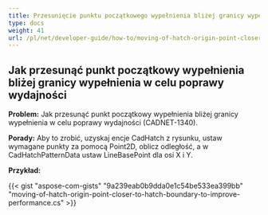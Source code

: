 ```yaml
---
title: Przesunięcie punktu początkowego wypełnienia bliżej granicy wypełnienia w celu poprawy wydajności
type: docs
weight: 41
url: /pl/net/developer-guide/how-to/moving-of-hatch-origin-point-closer-to-hatch-boundary-to-improve-performance/
---
```


## **Jak przesunąć punkt początkowy wypełnienia bliżej granicy wypełnienia w celu poprawy wydajności**

**Problem:** Jak przesunąć punkt początkowy wypełnienia bliżej granicy wypełnienia w celu poprawy wydajności (CADNET-1340).

**Porady:** Aby to zrobić, uzyskaj encje CadHatch z rysunku, ustaw wymagane punkty za pomocą Point2D, oblicz odległość, a w CadHatchPatternData ustaw LineBasePoint dla osi X i Y.

**Przykład:**

{{< gist "aspose-com-gists" "9a239eab0b9dda0e1c54be533ea399bb" "moving-of-hatch-origin-point-closer-to-hatch-boundary-to-improve-performance.cs" >}}
